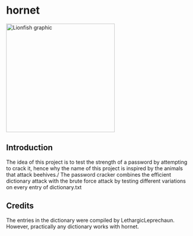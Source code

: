 # hornet
<img width="293" length="800" alt="Lionfish graphic" src="https://github.com/user-attachments/assets/c62f8748-873b-4daf-9529-fbe0ce982b87">

## Introduction
The idea of this project is to test the strength of a password by attempting to crack it, hence why the name of this project is inspired by the animals that attack beehives./
The password cracker combines the efficient dictionary attack with the brute force attack by testing different variations on every entry of dictionary.txt

## Credits
The entries in the dictionary were compiled by LethargicLeprechaun. However, practically any dictionary works with hornet.
